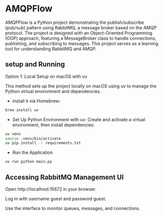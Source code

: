 # AMQPFlow

AMQPFlow is a Python project demonstrating the publish/subscribe (pub/sub) pattern using RabbitMQ, a message broker based on the AMQP protocol. The project is designed with an Object-Oriented Programming (OOP) approach, featuring a MessageBroker class to handle connections, publishing, and subscribing to messages. This project serves as a learning tool for understanding RabbitMQ and AMQP.

## setup and Running

Option 1: Local Setup on macOS with uv

This method sets up the project locally on macOS using uv to manage the Python virtual environment and dependencies.

 - install it via Homebrew:

```bash
brew install uv
```

 - Set Up Python Environment with uv: Create and activate a virtual environment, then install dependencies:

```bash
uv venv
source .venv/bin/activate
uv pip install -r requirements.txt
```

 - Run the Application

```bash
uv run python main.py
```


## Accessing RabbitMQ Management UI

Open http://localhost:15672 in your browser.

Log in with username guest and password guest.

Use the interface to monitor queues, messages, and connections.